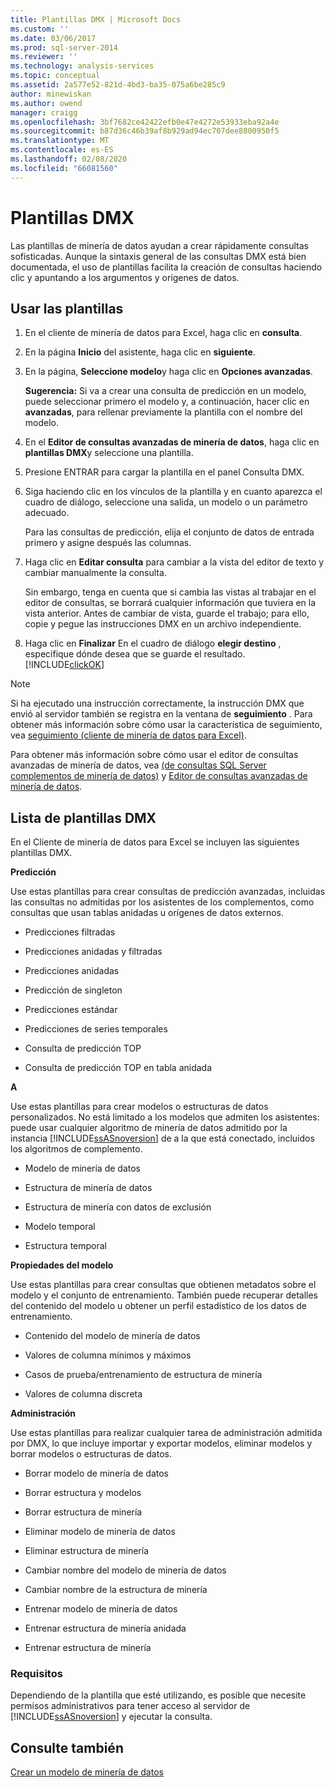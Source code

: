 ```yaml
---
title: Plantillas DMX | Microsoft Docs
ms.custom: ''
ms.date: 03/06/2017
ms.prod: sql-server-2014
ms.reviewer: ''
ms.technology: analysis-services
ms.topic: conceptual
ms.assetid: 2a577e52-821d-4bd3-ba35-075a6be285c9
author: minewiskan
ms.author: owend
manager: craigg
ms.openlocfilehash: 3bf7682ce42422efb0e47e4272e53933eba92a4e
ms.sourcegitcommit: b87d36c46b39af8b929ad94ec707dee8800950f5
ms.translationtype: MT
ms.contentlocale: es-ES
ms.lasthandoff: 02/08/2020
ms.locfileid: "66081560"
---
```

# <a name="dmx-templates"></a>Plantillas DMX
  Las plantillas de minería de datos ayudan a crear rápidamente consultas sofisticadas. Aunque la sintaxis general de las consultas DMX está bien documentada, el uso de plantillas facilita la creación de consultas haciendo clic y apuntando a los argumentos y orígenes de datos.  
  
## <a name="using-the-templates"></a>Usar las plantillas  
  
1.  En el cliente de minería de datos para Excel, haga clic en **consulta**.  
  
2.  En la página **Inicio** del asistente, haga clic en **siguiente**.  
  
3.  En la página, **Seleccione modelo**y haga clic en **Opciones avanzadas**.  
  
     **Sugerencia:** Si va a crear una consulta de predicción en un modelo, puede seleccionar primero el modelo y, a continuación, hacer clic en **avanzadas**, para rellenar previamente la plantilla con el nombre del modelo.  
  
4.  En el **Editor de consultas avanzadas de minería de datos**, haga clic en **plantillas DMX**y seleccione una plantilla.  
  
5.  Presione ENTRAR para cargar la plantilla en el panel Consulta DMX.  
  
6.  Siga haciendo clic en los vínculos de la plantilla y en cuanto aparezca el cuadro de diálogo, seleccione una salida, un modelo o un parámetro adecuado.  
  
     Para las consultas de predicción, elija el conjunto de datos de entrada primero y asigne después las columnas.  
  
7.  Haga clic en **Editar consulta** para cambiar a la vista del editor de texto y cambiar manualmente la consulta.  
  
     Sin embargo, tenga en cuenta que si cambia las vistas al trabajar en el editor de consultas, se borrará cualquier información que tuviera en la vista anterior. Antes de cambiar de vista, guarde el trabajo; para ello, copie y pegue las instrucciones DMX en un archivo independiente.  
  
8.  Haga clic en **Finalizar** En el cuadro de diálogo **elegir destino** , especifique dónde desea que se guarde el resultado. [!INCLUDE[clickOK](../includes/clickok-md.md)]  
  
> [!NOTE]  
>  Si ha ejecutado una instrucción correctamente, la instrucción DMX que envió al servidor también se registra en la ventana de **seguimiento** . Para obtener más información sobre cómo usar la característica de seguimiento, vea [seguimiento &#40;cliente de minería de datos para Excel&#41;](trace-data-mining-client-for-excel.md).  
  
 Para obtener más información sobre cómo usar el editor de consultas avanzadas de minería de datos, vea [&#40;de consultas SQL Server complementos de minería de datos&#41;](query-sql-server-data-mining-add-ins.md) y [Editor de consultas avanzadas de minería de datos](advanced-data-mining-query-editor.md).  
  
## <a name="list-of-dmx-templates"></a>Lista de plantillas DMX  
 En el Cliente de minería de datos para Excel se incluyen las siguientes plantillas DMX.  
  
 **Predicción**  
  
 Use estas plantillas para crear consultas de predicción avanzadas, incluidas las consultas no admitidas por los asistentes de los complementos, como consultas que usan tablas anidadas u orígenes de datos externos.  
  
-   Predicciones filtradas  
  
-   Predicciones anidadas y filtradas  
  
-   Predicciones anidadas  
  
-   Predicción de singleton  
  
-   Predicciones estándar  
  
-   Predicciones de series temporales  
  
-   Consulta de predicción TOP  
  
-   Consulta de predicción TOP en tabla anidada  
  
 **A**  
  
 Use estas plantillas para crear modelos o estructuras de datos personalizados. No está limitado a los modelos que admiten los asistentes: puede usar cualquier algoritmo de minería de datos admitido por la instancia [!INCLUDE[ssASnoversion](../includes/ssasnoversion-md.md)] de a la que está conectado, incluidos los algoritmos de complemento.  
  
-   Modelo de minería de datos  
  
-   Estructura de minería de datos  
  
-   Estructura de minería con datos de exclusión  
  
-   Modelo temporal  
  
-   Estructura temporal  
  
 **Propiedades del modelo**  
  
 Use estas plantillas para crear consultas que obtienen metadatos sobre el modelo y el conjunto de entrenamiento. También puede recuperar detalles del contenido del modelo u obtener un perfil estadístico de los datos de entrenamiento.  
  
-   Contenido del modelo de minería de datos  
  
-   Valores de columna mínimos y máximos  
  
-   Casos de prueba/entrenamiento de estructura de minería  
  
-   Valores de columna discreta  
  
 **Administración**  
  
 Use estas plantillas para realizar cualquier tarea de administración admitida por DMX, lo que incluye importar y exportar modelos, eliminar modelos y borrar modelos o estructuras de datos.  
  
-   Borrar modelo de minería de datos  
  
-   Borrar estructura y modelos  
  
-   Borrar estructura de minería  
  
-   Eliminar modelo de minería de datos  
  
-   Eliminar estructura de minería  
  
-   Cambiar nombre del modelo de minería de datos  
  
-   Cambiar nombre de la estructura de minería  
  
-   Entrenar modelo de minería de datos  
  
-   Entrenar estructura de minería anidada  
  
-   Entrenar estructura de minería  
  
### <a name="requirements"></a>Requisitos  
 Dependiendo de la plantilla que esté utilizando, es posible que necesite permisos administrativos para tener acceso al servidor de [!INCLUDE[ssASnoversion](../includes/ssasnoversion-md.md)] y ejecutar la consulta.  
  
## <a name="see-also"></a>Consulte también  
 [Crear un modelo de minería de datos](creating-a-data-mining-model.md)  
  
  
